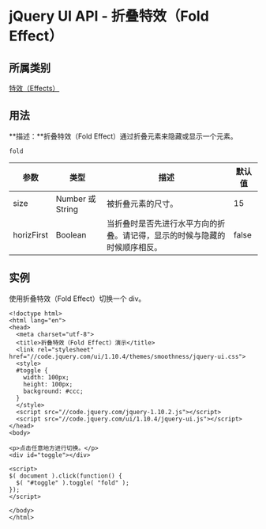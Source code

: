 # jQuery UI API - 折叠特效（Fold Effect）

## 所属类别

[特效（Effects）](ref-effects.html)

## 用法

**描述：**折叠特效（Fold Effect）通过折叠元素来隐藏或显示一个元素。

```
fold
```

| 参数 | 类型 | 描述 | 默认值 |
| --- | --- | --- | --- |
| size | Number 或 String | 被折叠元素的尺寸。 | 15 |
| horizFirst | Boolean | 当折叠时是否先进行水平方向的折叠。请记得，显示的时候与隐藏的时候顺序相反。 | false |

## 实例

使用折叠特效（Fold Effect）切换一个 div。

```
<!doctype html>
<html lang="en">
<head>
  <meta charset="utf-8">
  <title>折叠特效（Fold Effect）演示</title>
  <link rel="stylesheet" href="//code.jquery.com/ui/1.10.4/themes/smoothness/jquery-ui.css">
  <style>
  #toggle {
    width: 100px;
    height: 100px;
    background: #ccc;
  }
  </style>
  <script src="//code.jquery.com/jquery-1.10.2.js"></script>
  <script src="//code.jquery.com/ui/1.10.4/jquery-ui.js"></script>
</head>
<body>

<p>点击任意地方进行切换。</p>
<div id="toggle"></div>

<script>
$( document ).click(function() {
  $( "#toggle" ).toggle( "fold" );
});
</script>

</body>
</html>

```



